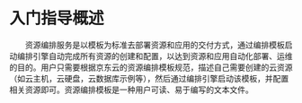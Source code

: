 # 入门指导概述

　　资源编排服务是以模板为标准去部署资源和应用的交付方式，通过编排模板启动编排引擎自动完成所有资源的创建和配置，以达到资源和应用自动化部署、运维的目的。用户只需要根据京东云的资源编排模板规范，描述自己需要创建的云资源（如云主机，云硬盘，云数据库示例等），然后通过编排引擎启动该模板，并配置相关资源即可。资源编排模板是一种用户可读、易于编写的文本文件。
